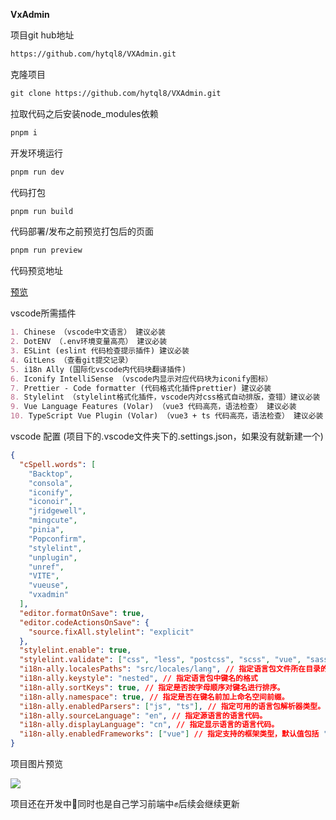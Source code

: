 **VxAdmin**

项目git hub地址

```markdown
https://github.com/hytql8/VXAdmin.git
```

克隆项目

```markdown
git clone https://github.com/hytql8/VXAdmin.git
```

拉取代码之后安装node_modules依赖

```markdown
pnpm i
```

开发环境运行

```markdown
pnpm run dev
```

代码打包

```markdown
pnpm run build
```

代码部署/发布之前预览打包后的页面

```markdown
pnpm run preview
```

代码预览地址

[预览](http://www.hytql8.top/)

vscode所需插件

```markdown
1. Chinese （vscode中文语言） 建议必装
2. DotENV （.env环境变量高亮） 建议必装
3. ESLint (eslint 代码检查提示插件) 建议必装
4. GitLens （查看git提交记录） 
5. i18n Ally (国际化vscode内代码块翻译插件)
6. Iconify IntelliSense （vscode内显示对应代码块为iconify图标）
7. Prettier - Code formatter (代码格式化插件prettier) 建议必装
8. Stylelint （stylelint格式化插件，vscode内对css格式自动排版，查错）建议必装
9. Vue Language Features (Volar) （vue3 代码高亮，语法检查） 建议必装
10. TypeScript Vue Plugin (Volar) （vue3 + ts 代码高亮，语法检查） 建议必装
```

vscode 配置 (项目下的.vscode文件夹下的.settings.json，如果没有就新建一个)

```json
{
  "cSpell.words": [
    "Backtop",
    "consola",
    "iconify",
    "iconoir",
    "jridgewell",
    "mingcute",
    "pinia",
    "Popconfirm",
    "stylelint",
    "unplugin",
    "unref",
    "VITE",
    "vueuse",
    "vxadmin"
  ],
  "editor.formatOnSave": true,
  "editor.codeActionsOnSave": {
    "source.fixAll.stylelint": "explicit"
  },
  "stylelint.enable": true,
  "stylelint.validate": ["css", "less", "postcss", "scss", "vue", "sass", "html"],
  "i18n-ally.localesPaths": "src/locales/lang", // 指定语言包文件所在目录的路径
  "i18n-ally.keystyle": "nested", // 指定语言包中键名的格式
  "i18n-ally.sortKeys": true, // 指定是否按字母顺序对键名进行排序。
  "i18n-ally.namespace": true, // 指定是否在键名前加上命名空间前缀。
  "i18n-ally.enabledParsers": ["js", "ts"], // 指定可用的语言包解析器类型。
  "i18n-ally.sourceLanguage": "en", // 指定源语言的语言代码。
  "i18n-ally.displayLanguage": "cn", // 指定显示语言的语言代码。
  "i18n-ally.enabledFrameworks": ["vue"] // 指定支持的框架类型，默认值包括 "vue"，即支持 Vue.js 框架。
}

```

项目图片预览

![](http://hytql8.top/vx-admin-preview.png)

项目还在开发中🔨同时也是自己学习前端中✊后续会继续更新
